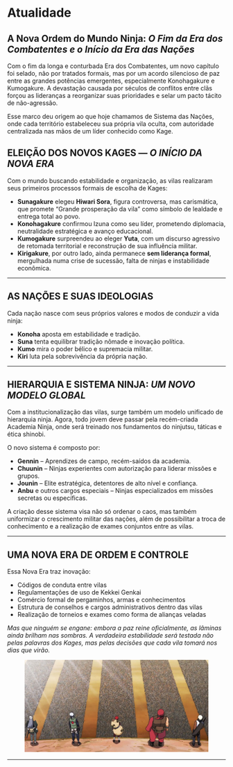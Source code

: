 # Atualidade

## A Nova Ordem do Mundo Ninja: _O Fim da Era dos Combatentes e o Início da Era das Nações_

&#x20;Com o fim da longa e conturbada Era dos Combatentes, um novo capítulo foi selado, não por tratados formais, mas por um acordo silencioso de paz entre as grandes potências emergentes, especialmente Konohagakure e Kumogakure. A devastação causada por séculos de conflitos entre clãs forçou as lideranças a reorganizar suas prioridades e selar um pacto tácito de não-agressão.

&#x20;Esse marco deu origem ao que hoje chamamos de Sistema das Nações, onde cada território estabeleceu sua própria vila oculta, com autoridade centralizada nas mãos de um líder conhecido como Kage.

## ELEIÇÃO DOS NOVOS KAGES — _O INÍCIO DA NOVA ERA_

&#x20;Com o mundo buscando estabilidade e organização, as vilas realizaram seus primeiros processos formais de escolha de Kages:

* **Sunagakure** elegeu **Hiwari Sora**, figura controversa, mas carismática, que promete “Grande prosperação da vila” como símbolo de lealdade e entrega total ao povo.
* **Konohagakure** confirmou Izuna como seu líder, prometendo diplomacia, neutralidade estratégica e avanço educacional.
* **Kumogakure** surpreendeu ao eleger **Yuta**, com um discurso agressivo de retomada territorial e reconstrução de sua influência militar.
* **Kirigakure**, por outro lado, ainda permanece **sem liderança formal**, mergulhada numa crise de sucessão, falta de ninjas e instabilidade econômica.

***

## AS NAÇÕES E SUAS IDEOLOGIAS

&#x20;Cada nação nasce com seus próprios valores e modos de conduzir a vida ninja:

* **Konoha** aposta em estabilidade e tradição.&#x20;
* **Suna** tenta equilibrar tradição nômade e inovação política.
* **Kumo** mira o poder bélico e supremacia militar.
* **Kiri** luta pela sobrevivência da própria nação.

***

## HIERARQUIA E SISTEMA NINJA: _UM NOVO MODELO GLOBAL_

&#x20;Com a institucionalização das vilas, surge também um modelo unificado de hierarquia ninja. Agora, todo jovem deve passar pela recém-criada Academia Ninja, onde será treinado nos fundamentos do ninjutsu, táticas e ética shinobi.

O novo sistema é composto por:

* **Gennin** – Aprendizes de campo, recém-saídos da academia.
* **Chuunin** – Ninjas experientes com autorização para liderar missões e grupos.
* **Jounin** – Elite estratégica, detentores de alto nível e confiança.
* **Anbu** e outros cargos especiais – Ninjas especializados em missões secretas ou específicas.

&#x20;A criação desse sistema visa não só ordenar o caos, mas também uniformizar o crescimento militar das nações, além de possibilitar a troca de conhecimento e a realização de exames conjuntos entre as vilas.

***

## UMA NOVA ERA DE ORDEM E CONTROLE

&#x20;Essa Nova Era traz inovação:

* Códigos de conduta entre vilas
* Regulamentações de uso de Kekkei Genkai
* Comércio formal de pergaminhos, armas e conhecimentos
* Estrutura de conselhos e cargos administrativos dentro das vilas
* Realização de torneios e exames como forma de alianças veladas

&#x20;_Mas que ninguém se engane: embora a paz reine oficialmente, as lâminas ainda brilham nas sombras. A verdadeira estabilidade será testada não pelas palavras dos Kages, mas pelas decisões que cada vila tomará nos dias que virão._

<figure><img src="../../.gitbook/assets/image (31).png" alt=""><figcaption></figcaption></figure>

***
